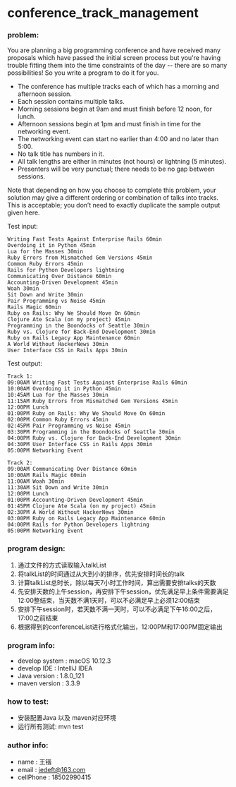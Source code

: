 # conference_track_management

### problem:

You are planning a big programming conference and have received many proposals which have passed the initial screen process but you're having trouble fitting them into the time constraints of the day -- there are so many possibilities! So you write a program to do it for you.
* The conference has multiple tracks each of which has a morning and afternoon session.
* Each session contains multiple talks.
* Morning sessions begin at 9am and must finish before 12 noon, for lunch.
* Afternoon sessions begin at 1pm and must finish in time for the networking event.
* The networking event can start no earlier than 4:00 and no later than 5:00.
* No talk title has numbers in it.
* All talk lengths are either in minutes (not hours) or lightning (5 minutes).
* Presenters will be very punctual; there needs to be no gap between sessions.

Note that depending on how you choose to complete this problem, your solution may give a different ordering or combination of talks into tracks. This is acceptable; you don’t need to exactly duplicate the sample output given here.

Test input:
```
Writing Fast Tests Against Enterprise Rails 60min
Overdoing it in Python 45min
Lua for the Masses 30min
Ruby Errors from Mismatched Gem Versions 45min
Common Ruby Errors 45min
Rails for Python Developers lightning
Communicating Over Distance 60min
Accounting-Driven Development 45min
Woah 30min
Sit Down and Write 30min
Pair Programming vs Noise 45min
Rails Magic 60min
Ruby on Rails: Why We Should Move On 60min
Clojure Ate Scala (on my project) 45min
Programming in the Boondocks of Seattle 30min
Ruby vs. Clojure for Back-End Development 30min
Ruby on Rails Legacy App Maintenance 60min
A World Without HackerNews 30min
User Interface CSS in Rails Apps 30min
```

Test output:
```
Track 1:
09:00AM Writing Fast Tests Against Enterprise Rails 60min
10:00AM Overdoing it in Python 45min
10:45AM Lua for the Masses 30min
11:15AM Ruby Errors from Mismatched Gem Versions 45min
12:00PM Lunch
01:00PM Ruby on Rails: Why We Should Move On 60min
02:00PM Common Ruby Errors 45min
02:45PM Pair Programming vs Noise 45min
03:30PM Programming in the Boondocks of Seattle 30min
04:00PM Ruby vs. Clojure for Back-End Development 30min
04:30PM User Interface CSS in Rails Apps 30min
05:00PM Networking Event

Track 2:
09:00AM Communicating Over Distance 60min
10:00AM Rails Magic 60min
11:00AM Woah 30min
11:30AM Sit Down and Write 30min
12:00PM Lunch
01:00PM Accounting-Driven Development 45min
01:45PM Clojure Ate Scala (on my project) 45min
02:30PM A World Without HackerNews 30min
03:00PM Ruby on Rails Legacy App Maintenance 60min
04:00PM Rails for Python Developers lightning
05:00PM Networking Event
```

### program design:
1. 通过文件的方式读取输入talkList
2. 将talkList的时间通过从大到小的排序，优先安排时间长的talk
3. 计算talkList总时长，除以每天7小时工作时间，算出需要安排talks的天数
4. 先安排天数的上午session，再安排下午session，优先满足早上条件需要满足12:00整结束，当天数不满1天时，可以不必满足早上必须12:00结束
5. 安排下午session时，若天数不满一天时，可以不必满足下午16:00之后，17:00之前结束
6. 根据得到的conferenceList进行格式化输出，12:00PM和17:00PM固定输出

### program info:
* develop system : macOS 10.12.3
* develop IDE : IntelliJ IDEA
* Java version : 1.8.0_121
* maven version : 3.3.9

### how to test:
* 安装配置Java 以及 maven对应环境
* 运行所有测试: mvn test

### author info:
* name : 王锴
* email : jedeft@163.com
* cellPhone : 18502990415
